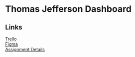 # Thomas Jefferson Dashboard

## Links
[Trello](https://trello.com/b/c5XvRPAN/tj-crud-board) <br/>
[Figma](https://www.figma.com/design/F2ntG5oEvrOznwHyOVKgqL/TJ-School-Dashboard?node-id=0-1&p=f&t=c8ibfcl9i0M7383u-0) <br/>
[Assignment Details](https://docs.google.com/document/d/1TY77Fox_-vp5qK1H_ia3tBOz3jXCi5sztkUcipX0jp8/edit?tab=t.0#heading=h.gjdgxs)
